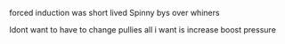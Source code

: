 forced induction was short lived
Spinny bys over whiners 

Idont want to have to change pullies all i want is increase boost pressure 
